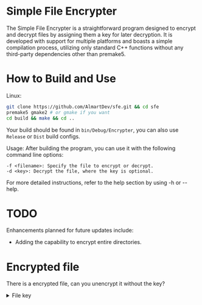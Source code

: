 # Simple File Encrypter
The Simple File Encrypter is a straightforward program designed to encrypt and decrypt files by assigning them a key for later decryption. It is developed with support for multiple platforms and boasts a simple compilation process, utilizing only standard C++ functions without any third-party dependencies other than premake5.
# How to Build and Use
Linux:
```sh
git clone https://github.com/AlmartDev/sfe.git && cd sfe
premake5 gmake2 # or gmake if you want
cd build && make && cd ..
```
Your build should be found in ```bin/Debug/Encrypter```, you can also use ```Release``` or ```Dist``` build configs.

Usage:
After building the program, you can use it with the following command line options:

    -f <filename>: Specify the file to encrypt or decrypt.
    -d <key>: Decrypt the file, where the key is optional.

For more detailed instructions, refer to the help section by using -h or --help.
# TODO
Enhancements planned for future updates include:
- Adding the capability to encrypt entire directories.

# Encrypted file
There is a encrypted file, can you unencrypt it without the key?
<details>
  <summary>File key</summary>
  Yes, the key is 1234!
</details>
